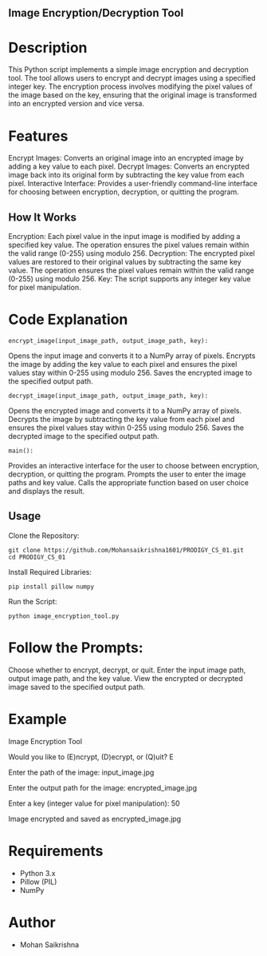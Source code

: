 ## Image Encryption/Decryption Tool


# Description 
This Python script implements a simple image encryption and decryption tool. The tool allows users to encrypt and decrypt images using a specified integer key. The encryption process involves modifying the pixel values of the image based on the key, ensuring that the original image is transformed into an encrypted version and vice versa.

# Features 

Encrypt Images: Converts an original image into an encrypted image by adding a key value to each pixel.
Decrypt Images: Converts an encrypted image back into its original form by subtracting the key value from each pixel.
Interactive Interface: Provides a user-friendly command-line interface for choosing between encryption, decryption, or quitting the program.

## How It Works 
Encryption: Each pixel value in the input image is modified by adding a specified key value. The operation ensures the pixel values remain within the valid range (0-255) using modulo 256.
Decryption: The encrypted pixel values are restored to their original values by subtracting the same key value. The operation ensures the pixel values remain within the valid range (0-255) using modulo 256.
Key: The script supports any integer key value for pixel manipulation.

# Code Explanation

    encrypt_image(input_image_path, output_image_path, key):
Opens the input image and converts it to a NumPy array of pixels.
Encrypts the image by adding the key value to each pixel and ensures the pixel values stay within 0-255 using modulo 256.
Saves the encrypted image to the specified output path.

    decrypt_image(input_image_path, output_image_path, key):
Opens the encrypted image and converts it to a NumPy array of pixels.
Decrypts the image by subtracting the key value from each pixel and ensures the pixel values stay within 0-255 using modulo 256.
Saves the decrypted image to the specified output path.

    main():
Provides an interactive interface for the user to choose between encryption, decryption, or quitting the program.
Prompts the user to enter the image paths and key value.
Calls the appropriate function based on user choice and displays the result.

## Usage
Clone the Repository:

    git clone https://github.com/Mohansaikrishna1601/PRODIGY_CS_01.git
    cd PRODIGY_CS_01

Install Required Libraries:

    pip install pillow numpy

Run the Script:

    python image_encryption_tool.py

# Follow the Prompts:  
 Choose whether to encrypt, decrypt, or quit.
 Enter the input image path, output image path, and the key value.
 View the encrypted or decrypted image saved to the specified output path.

# Example 
Image Encryption Tool

Would you like to (E)ncrypt, (D)ecrypt, or (Q)uit? E

Enter the path of the image: input_image.jpg

Enter the output path for the image: encrypted_image.jpg

Enter a key (integer value for pixel manipulation): 50

Image encrypted and saved as encrypted_image.jpg

# Requirements  
- Python 3.x
- Pillow (PIL)
- NumPy

# Author
- Mohan Saikrishna

